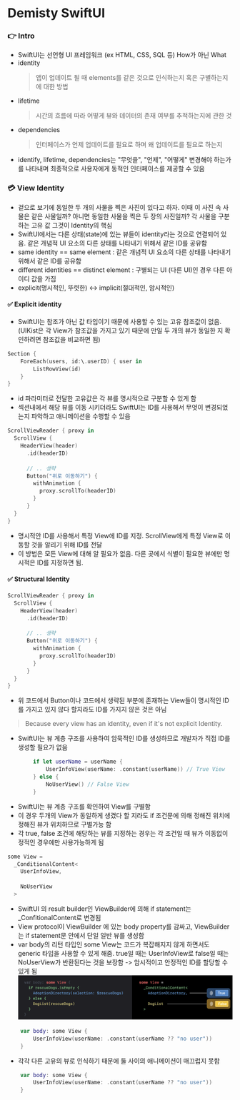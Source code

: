 # Demisty SwiftUI

### 👉 Intro
- SwiftUI는 선언형 UI 프레임워크 (ex HTML, CSS, SQL 등) How가 아닌 What
- identity
  > 앱이 업데이트 될 때 elements를 같은 것으로 인식하는지 혹은 구별하는지에 대한 방법
- lifetime
  > 시간의 흐름에 따라 어떻게 뷰와 데이터의 존재 여부를 추적하는지에 관한 것
- dependencies
  > 인터페이스가 언제 업데이트를 필요로 하며 왜 업데이트를 필요로 하는지
- identify, lifetime, dependencies는 "무엇을", "언제", "어떻게" 변경해야 하는가를 나타내며 최종적으로 사용자에게 동적인 인터페이스를 제공할 수 있음

### 💳 View Identity
- 겉으로 보기에 동일한 두 개의 사물을 찍은 사진이 있다고 하자. 이때 이 사진 속 사물은 같은 사물일까? 아니면 동일한 사물을 찍은 두 장의 사진일까? 각 사물을 구분하는 고유 값 그것이 Identity의 핵심
- SwiftUI에서는 다른 상태(state)에 있는 뷰들이 identity라는 것으로 연결되어 있음. 같은 개념적 UI 요소의 다른 상태를 나타내기 위해서 같은 ID를 공유함
- same identity == same element : 같은 개념적 UI 요소의 다른 상태를 나타내기 위해서 같은 ID를 공유함
- different identities == distinct element : 구별되는 UI (다른 UI)인 경우 다른 아이디 값을 가짐
- explicit(명시적인, 뚜렷한) <-> implicit(절대적인, 암시적인)

#### ✅ Explicit identity
- SwiftUI는 참조가 아닌 값 타입이기 때문에 사용할 수 있는 고유 참조값이 없음. (UIKist은 각 View가 참조값을 가지고 있기 때문에 만일 두 개의 뷰가 동일한 지 확인하려면 참조값을 비교하면 됨)

~~~Swift
Section {
    ForeEach(users, id:\.userID) { user in
        ListRowView(id)
    }
}
~~~
- id 파라미터로 전달한 고유값은 각 뷰를 명시적으로 구분할 수 있게 함
- 섹션내에서 해당 뷰를 이동 시키더라도 SwiftUI는 ID를 사용해서 무엇이 변경되었는지 파악하고 애니메이션을 수행할 수 있음
``` Swift
ScrollViewReader { proxy in
  ScrollView {
    HeaderView(header)
      .id(headerID)

      // .. 생략
      Button("위로 이동하기") {
        withAnimation {
          proxy.scrollTo(headerID)
        }
      }
  }
}
```
- 명시적안 ID를 사용해서 특정 View에 ID를 지정. ScrollView에게 특정 View로 이동할 것을 알리기 위해 ID를 전달
- 이 방법은 모든 View에 대해 알 필요가 없음. 다른 곳에서 식별이 필요한 뷰에만 명시적은 ID를 지정하면 됨.


#### ✅ Structural Identity
``` Swift
ScrollViewReader { proxy in
  ScrollView {
    HeaderView(header)
      .id(headerID)

      // .. 생략
      Button("위로 이동하기") {
        withAnimation {
          proxy.scrollTo(headerID)
        }
      }
  }
}
```
- 위 코드에서 Button이나 코드에서 생략된 부분에 존재하는 View들이 명시적인 ID를 가지고 있지 않다 할지라도 ID를 가지지 않은 것은 아님
> Because every view has an identity, even if it's not explicit Identity.
- SwiftUI는 뷰 계층 구조를 사용하여 암묵적인 ID를 생성하므로 개발자가 직접 ID를 생성할 필요가 없음
```Swift
        if let userName = userName {
            UserInfoView(userName: .constant(userName)) // True View
        } else {
            NoUserView() // False View
        }
```
- SwiftUI는 뷰 계층 구조를 확인하여 View를 구별함
- 이 경우 두개의 View가 동일하게 생겼다 할 지라도 if 조건문에 의해 정해진 위치에 정해진 뷰가 위치하므로 구별가능 함
- 각 true, false 조건에 해당하는 뷰를 지정하는 경우는 각 조건일 때 뷰가 이동없이 정적인 경우에만 사용가능하게 됨
```Swift
some View = 
  _ConditionalContent<
    UserInfoView,

    NoUserView
  >
```
- SwiftUI 의 result builder인 ViewBuilder에 의해 if statement는 _ConfitionalContent로 변경됨
- View protocol이 ViewBuilder 에 있는 body property를 감싸고, ViewBuilder는 if statement문 안에서 단일 일반 뷰를 생성함
- var body의 리턴 타입인 some View는 코드가 복잡해지지 않게 하면서도 generic 타입을 사용할 수 있게 해줌. true일 때는 UserInfoView로 false일 때는 NoUserView가 반환된다는 것을 보장함 -> 암시적이고 안정적인 ID를 할당할 수 있게 됨
![image](assets/structal_identity_01.png)
```Swift
    var body: some View {
        UserInfoView(userName: .constant(userName ?? "no user"))
    }
```
- 각각 다른 고유의 뷰로 인식하기 때문에 둘 사이의 애니메이션이 매끄럽지 못함
```Swift
    var body: some View {
        UserInfoView(userName: .constant(userName ?? "no user"))
    }
```